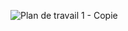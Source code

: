 ![Plan de travail 1 - Copie](https://github.com/Avenyyr/Avenyyr/assets/78681049/e5385946-2d0c-477c-ad79-66e4d82ac540)
